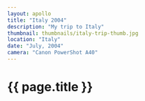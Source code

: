 ```yaml
---
layout: apollo
title: "Italy 2004"
description: "My trip to Italy"
thumbnail: thumbnails/italy-trip-thumb.jpg
location: "Italy"
date: "July, 2004"
camera: "Canon PowerShot A40"
---
```


<h1>{{ page.title }}</h1>
